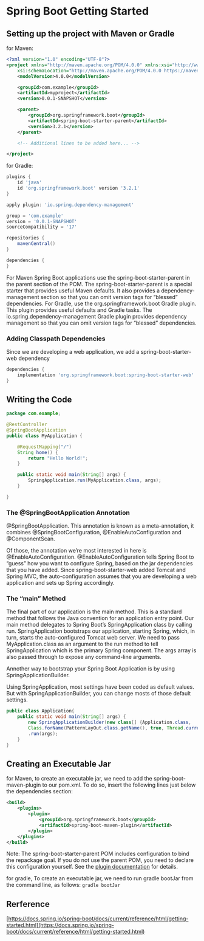 # Spring Boot Getting Started

## Setting up the project with Maven or Gradle

for Maven:
```xml
<?xml version="1.0" encoding="UTF-8"?>
<project xmlns="http://maven.apache.org/POM/4.0.0" xmlns:xsi="http://www.w3.org/2001/XMLSchema-instance"
    xsi:schemaLocation="http://maven.apache.org/POM/4.0.0 https://maven.apache.org/xsd/maven-4.0.0.xsd">
    <modelVersion>4.0.0</modelVersion>

    <groupId>com.example</groupId>
    <artifactId>myproject</artifactId>
    <version>0.0.1-SNAPSHOT</version>

    <parent>
        <groupId>org.springframework.boot</groupId>
        <artifactId>spring-boot-starter-parent</artifactId>
        <version>3.2.1</version>
    </parent>

    <!-- Additional lines to be added here... -->

</project>
```

for Gradle:
```groovy
plugins {
    id 'java'
    id 'org.springframework.boot' version '3.2.1'
}

apply plugin: 'io.spring.dependency-management'

group = 'com.example'
version = '0.0.1-SNAPSHOT'
sourceCompatibility = '17'

repositories {
    mavenCentral()
}

dependencies {
}
```
For Maven Spring Boot applications use the spring-boot-starter-parent in the parent section of the POM. The spring-boot-starter-parent is a special starter that provides useful Maven defaults. It also provides a dependency-management section so that you can omit version tags for “blessed” dependencies.
For Gradle, use the org.springframework.boot Gradle plugin. This plugin provides useful defaults and Gradle tasks. The io.spring.dependency-management Gradle plugin provides dependency management so that you can omit version tags for “blessed” dependencies.
### Adding Classpath Dependencies
Since we are developing a web application, we add a spring-boot-starter-web dependency

```groovy
dependencies {
    implementation 'org.springframework.boot:spring-boot-starter-web'
}
```

## Writing the Code

```java
package com.example;

@RestController
@SpringBootApplication
public class MyApplication {

    @RequestMapping("/")
    String home() {
        return "Hello World!";
    }

    public static void main(String[] args) {
        SpringApplication.run(MyApplication.class, args);
    }

}
```
### The @SpringBootApplication Annotation
@SpringBootApplication. This annotation is known as a meta-annotation, it combines @SpringBootConfiguration, @EnableAutoConfiguration and @ComponentScan.

Of those, the annotation we’re most interested in here is @EnableAutoConfiguration. @EnableAutoConfiguration tells Spring Boot to “guess” how you want to configure Spring, based on the jar dependencies that you have added. Since spring-boot-starter-web added Tomcat and Spring MVC, the auto-configuration assumes that you are developing a web application and sets up Spring accordingly.

### The “main” Method
The final part of our application is the main method. This is a standard method that follows the Java convention for an application entry point. Our main method delegates to Spring Boot’s SpringApplication class by calling run. SpringApplication bootstraps our application, starting Spring, which, in turn, starts the auto-configured Tomcat web server. We need to pass MyApplication.class as an argument to the run method to tell SpringApplication which is the primary Spring component. The args array is also passed through to expose any command-line arguments.

Annother way to bootstrap your Spring Boot Application is by using SpringApplicationBuilder.

Using SpringApplication, most settings have been coded as default values. But with SpringApplicationBuilder, you can change mosts of those default settings.

```java
public class Application{
    public static void main(String[] args) {
        new SpringApplicationBuilder(new class[] {Application.class,
        Class.forName(PatternLayOut.class.getName(), true, Thread.currentThread().getContextClassLoader())})
        .run(args);
    }
}
```
## Creating an Executable Jar
for Maven, to create an executable jar, we need to add the spring-boot-maven-plugin to our pom.xml. To do so, insert the following lines just below the dependencies section:
```xml
<build>
    <plugins>
        <plugin>
            <groupId>org.springframework.boot</groupId>
            <artifactId>spring-boot-maven-plugin</artifactId>
        </plugin>
    </plugins>
</build>
```

Note:
The spring-boot-starter-parent POM includes <executions> configuration to bind the repackage goal. If you do not use the parent POM, you need to declare this configuration yourself. See the [plugin documentation](https://docs.spring.io/spring-boot/docs/3.2.1/maven-plugin/reference/htmlsingle/#getting-started) for details.

for gradle, To create an executable jar, we need to run gradle bootJar from the command line, as follows:
`gradle bootJar`
## Rerference
[https://docs.spring.io/spring-boot/docs/current/reference/html/getting-started.html](https://docs.spring.io/spring-boot/docs/current/reference/html/getting-started.html)